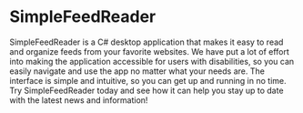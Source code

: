 # SimpleFeedReader
SimpleFeedReader is a C# desktop application that makes it easy to read and organize feeds from your favorite websites. We have put a lot of effort into making the application accessible for users with disabilities, so you can easily navigate and use the app no matter what your needs are. The interface is simple and intuitive, so you can get up and running in no time. Try SimpleFeedReader today and see how it can help you stay up to date with the latest news and information!